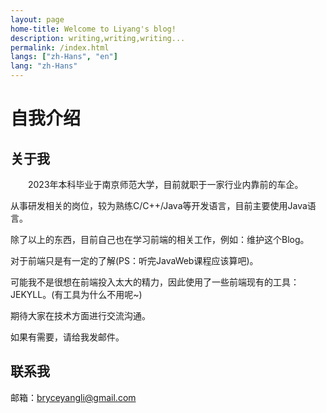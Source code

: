 ```yaml
---
layout: page
home-title: Welcome to Liyang's blog!
description: writing,writing,writing... 
permalink: /index.html
langs: ["zh-Hans", "en"]
lang: "zh-Hans"
---
```


# 自我介绍

## 关于我

&emsp;&emsp;2023年本科毕业于南京师范大学，目前就职于一家行业内靠前的车企。

从事研发相关的岗位，较为熟练C/C++/Java等开发语言，目前主要使用Java语言。

除了以上的东西，目前自己也在学习前端的相关工作，例如：维护这个Blog。

对于前端只是有一定的了解(PS：听完JavaWeb课程应该算吧)。

可能我不是很想在前端投入太大的精力，因此使用了一些前端现有的工具：JEKYLL。(有工具为什么不用呢~)

期待大家在技术方面进行交流沟通。

如果有需要，请给我发邮件。

## 联系我

邮箱：bryceyangli@gmail.com
